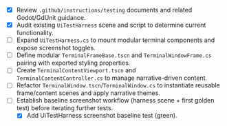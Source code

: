 - [x] Review `.github/instructions/testing` documents and related Godot/GdUnit guidance.
- [x] Audit existing `UiTestHarness` scene and script to determine current functionality.
- [ ] Expand `UiTestHarness.cs` to mount modular terminal components and expose screenshot toggles.
- [ ] Define modular `TerminalFrameBase.tscn` and `TerminalWindowFrame.cs` pairing with exported styling properties.
- [ ] Create `TerminalContentViewport.tscn` and `TerminalContentController.cs` to manage narrative-driven content.
- [ ] Refactor `TerminalWindow.tscn`/`TerminalWindow.cs` to instantiate reusable frame/content scenes and apply narrative themes.
- [ ] Establish baseline screenshot workflow (harness scene + first golden test) before iterating further tests.
  - [x] Add UiTestHarness screenshot baseline test (green).
